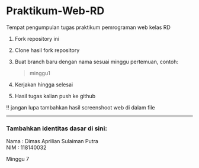 # Praktikum-Web-RD

Tempat pengumpulan tugas praktikum pemrograman web kelas RD

1. Fork repository ini
2. Clone hasil fork repository
3. Buat branch baru dengan nama sesuai minggu pertemuan, contoh:

   > minggu1

4. Kerjakan hingga selesai
5. Hasil tugas kalian push ke github

:bangbang:
jangan lupa tambahkan hasil screenshoot web di dalam file

<hr>

### Tambahkan identitas dasar di sini:

Nama : Dimas Aprilian Sulaiman Putra
<br>
NIM : 118140032

Minggu 7

